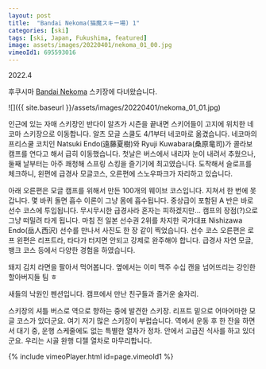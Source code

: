 ```yaml
---
layout: post
title:  "Bandai Nekoma(猫魔スキー場) 1"
categories: [ski]
tags: [ski, Japan, Fukushima, featured]
image: assets/images/20220401/nekoma_01_00.jpg
vimeoId1: 695593016
---
```

2022.4

후쿠시마 [Bandai Nekoma][nekoma1] 스키장에 다녀왔습니다.

![]({{ site.baseurl }}/assets/images/20220401/nekoma_01_01.jpg)


인근에 있는 자매 스키장인 반다이 알츠가 시즌을 끝내면 스키어들이 고지에 위치한 네코마 스키장으로 이동합니다.
알츠 모글 스쿨도 4/1부터 네코마로 옮겼습니다.
네코마의 프리스쿨 코치인 Natsuki Endo(遠藤夏樹)와 Ryuji Kuwabara(桑原竜司)가 콜라보 캠프를 연다고 해서 급히 이동했습니다.
첫날은 버스에서 내리자 눈이 내려서 추웠으나, 둘째 날부터는 아주 쾌청해 스프링 스킹을 즐기기에 최고였습니다.
도착해서 슬로프를 체크하니, 왼편에 급경사 모글코스, 오른편에 스노우파크가 자리하고 있습니다.

아래 오른편은 모글 캠프를 위해서 만든 100개의 웨이브 코스입니다.
지쳐서 한 번에 못갑니다.
몇 바퀴 돌면 흡수 이론이 그냥 몸에 흡수됩니다.
중상급이 포함된 A 반은 바로 선수 코스에 투입됩니다.
무시무시한 급경사라 혼자는 피하겠지만...
캠프의 장점(?)으로 그냥 떠밀려 타게 됩니다.
마침 전 일본 선수권 2위를 차지한 국가대표 Nishizawa Endo(岳人西沢) 선수를 만나서 사진도 한 장 같이 찍었습니다.
선수 코스 오른편은 로프 왼편은 리프트라, 타다가 터지면 안되고 강제로 완주해야 합니다.
급경사 자연 모글, 뱅크 코스 등에서 다양한 경험을 하였습니다.

돼지 김치 라면을 팔아서 먹어봅니다.
옆에서는 이미 맥주 수십 캔을 넘어뜨리는 강인한 할아버지들 팀 ㅎ

새들의 낙원인 펜션입니다.
캠프에서 만난 친구들과 즐거운 술자리.

스키장의 셔틀 버스로 역으로 향하는 중에 발견한 스키장.
리프트 밑으로 어마어마한 모글 코스가 있더군요.
여기 저기 많은 스키장이 부럽습니다.
역에서 운동 후 한 잔을 하면서 대기 중, 운행 스케줄에도 없는 특별한 열차가 정차.
안에서 고급진 식사를 하고 있더군요.
우리는 시골 완행 디젤 열차로 마무리합니다.



{% include vimeoPlayer.html id=page.vimeoId1 %}

[nekoma1]: https://www.nekoma.co.jp/en/
